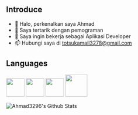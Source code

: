 ## Introduce
- 👋 Halo, perkenalkan saya Ahmad
- 👀 Saya tertarik dengan pemograman
- 💞️ Saya ingin bekerja sebagai Aplikasi Developer
- 📫 Hubungi saya di totsukamail3278@gmail.com

## Languages

<img src="https://user-images.githubusercontent.com/73148419/114565056-1fa98780-9c9b-11eb-889b-0c7664dad58c.jpg" width="50" height="50"> <img src="https://user-images.githubusercontent.com/73148419/114565663-b0806300-9c9b-11eb-946f-853b042171fb.png" width="50" height="50"> <img src="https://user-images.githubusercontent.com/73148419/114566060-1967db00-9c9c-11eb-918b-c590ae1519d1.png" width="50" height="50"> <img src="https://user-images.githubusercontent.com/73148419/114566426-74013700-9c9c-11eb-8a56-614615800504.png" width="60" height="60">


<img align = "left" alt = "Ahmad3296's Github Stats" src = "https://github-readme-stats.vercel.app/api?username=Ahmad3296&show_icons=true&theme=radical" />

<!--<img align = "left" alt = "Ahmad3296's Github Stats" src = "https://github-readme-stats.vercel.app/api/top-langs/?username=Ahmad3296&layout=compact" />-->

<!---
Ahmad3296/Ahmad3296 is a ✨ special ✨ repository because its `README.md` (this file) appears on your GitHub profile.
You can click the Preview link to take a look at your changes.
--->
